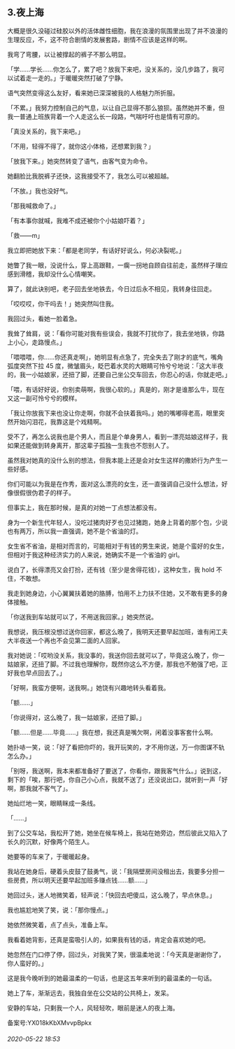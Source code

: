 ## 3.夜上海
大概是很久没碰过硅胶以外的活体雌性细胞，我在浪漫的氛围里出现了并不浪漫的生理反应，不，这不符合剧情的发展套路，剧情不应该是这样的啊。


我弯了弯腰，以让被撑起的裤子不那么明显。


「学……学长……你怎么了，累了吧？放我下来吧，没关系的，没几步路了，我可以试着走一走的。」于暖暖突然打破了宁静。


语气突然变得这么友好，看来她已深深被我的人格魅力所折服。


「不累。」我努力控制自己的气息，以让自己显得不那么狼狈。虽然她并不重，但我一普通上班族背着一个人走这么长一段路，气喘吁吁也是情有可原的。


「真没关系的，我下来吧。」


「不用，轻得不得了，就你这小体格，还想累到我？」


「放我下来。」她突然转变了语气，由客气变为命令。


她翻脸比我脱裤子还快，这我接受不了，我怎么可以被超越。


「不放。」我也没好气。


「那我喊救命了。」


「有本事你就喊，我难不成还被你个小姑娘吓着？」


「救——m」


我立即把她放下来：「都是老同学，有话好好说么，何必决裂呢。」


她瞥了我一眼，没说什么，穿上高跟鞋，一瘸一拐地自顾自往前走，虽然样子理应感到滑稽，我却没什么心情嘲笑。


算了，就此诀别吧，老子回去坐地铁去，今日过后永不相见，我转身往回走。


「哎哎哎，你干吗去！」她突然叫住我。


我回过头，看她一脸着急。


我耸了耸肩，说：「看你可能对我有些误会，我就不打扰你了，我去坐地铁，你路上小心，走路慢点。」


「喂喂喂，你……你还真走啊」，她明显有点急了，完全失去了刚才的底气，嘴角弧度突然下拉 45 度，微皱眉头，眨巴着水灵的大眼睛可怜兮兮地说：「这大半夜的，我一小姑娘家，还扭了脚，还要自己坐公交车回去，你忍心的话，你就走吧。」


「喂，有话好好说，你别卖萌啊，我很心软的。」真是的，刚才是谁那么牛，现在又这一副可怜兮兮的模样。


「我让你放我下来也没让你走啊，你就不会扶着我吗。」她的嘴嘟得老高，眼里突然开始闪泪花，我靠这是个戏精啊。


受不了，再怎么说我也是个男人，而且是个单身男人，看到一漂亮姑娘这样子，我如果还能做到转身离开，那这辈子孤独一生我也不怨别人了。


虽然我对她真的没什么别的想法，但我本能上还是会对女生这样的撒娇行为产生一些好感。


你们可能以为我是在作秀，面对这么漂亮的女生，还一直强调自己没什么想法，好像很假很伪君子的样子。


但事实上，我在那时候，是真的对她一丁点想法都没有。


身为一个新生代年轻人，没吃过猪肉好歹也见过猪跑，她身上背着的那个包，少说也有两万，所以我一直强调，她不是个省油的灯。


女生省不省油，是相对而言的，可能相对于有钱的男生来说，她是个蛮好的女生，但相对于我这种经济实力的人来说，她确实不是一个省油的 girl。


说白了，长得漂亮又会打扮，还有钱（至少是舍得花钱），这种女生，我 hold 不住，不敢想。


我走到她身边，小心翼翼扶着她的胳膊，怕用不上力扶不住她，又不敢有更多的身体接触。


「你送我到车站就可以了，不用送我回家。」她突然说。


我想说，我压根没想过送你回家，都这么晚了，我明天还要早起加班，谁有闲工夫大半夜送一个再也不会见第二面的人回家。


我对她说：「哎哟没关系，我没事的，我送你回去就可以了，毕竟这么晚了，你一姑娘家，还扭了脚。不过我也理解你，既然你这么不方便，那我也不勉强了吧，正好我也早点回去了。」


「好啊，我蛮方便啊，送我啊。」她饶有兴趣地转头看着我。


「额……」


「你说得对，这么晚了，我一姑娘家，还扭了脚。」


「额……但是……毕竟……」我在想，我还真是嘴欠啊，闲着没事客套什么啊。


她扑哧一笑，说：「好了看把你吓的，我开玩笑的，才不用你送，万一你图谋不轨怎么办。」


「别呀，我送啊，我本来都准备好了要送了，你看你，跟我客气什么。」说到这，剩下的「唉，那行吧，你自己小心点，我就不送了」还没说出口，就听到一声「好啊，那我就不客气了」。


她灿烂地一笑，眼睛眯成一条线。


「……」


到了公交车站，我松开了她，她坐在候车椅上，我站在她旁边，然后彼此又陷入了长久的沉默，好像两个陌生人。


她要等的车来了，于暖暖起身。


我站在她身后，硬着头皮鼓了鼓勇气，说：「我隔壁房间没租出去，我要多分担一些房费，所以明天还要早起加班多赚点钱……额……」


她回过头，迷人地微笑着，轻声说：「快回去吧傻瓜，这么晚了，早点休息。」


我也尴尬地笑了笑，说：「那你慢点。」


她依然微笑着，点了点头，准备上车。


我看着她背影，还真是蛮吸引人的，如果我有钱的话，肯定会喜欢她的吧。


她忽然在门口停了停，回过头，对我笑了笑，很温柔地说：「今天真是谢谢你了，你人蛮好的。」


这是我今晚听到的她最温柔的一句话，也是这五年来听到的最温柔的一句话。


她上了车，渐渐远去，我独自坐在公交站的公共椅上，发呆。


安静的车站，只剩我一个人，风轻轻吹，眼前是迷人的夜上海。


备案号:YX018kKbXMvvpBpkx


###### 2020-05-22 18:53
